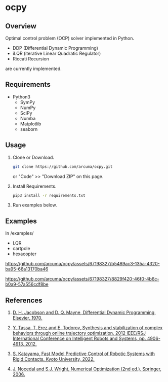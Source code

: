 # ocpy

## Overview
Optimal control problem (OCP) solver implemented in Python.
- DDP (Differential Dynamic Programming)
- iLQR (iterative Linear Quadratic Regulator)
- Riccati Recursion

are currently implemented.

## Requirements
- Python3
  - SymPy
  - NumPy
  - SciPy
  - Numba
  - Matplotlib
  - seaborn

## Usage
1. Clone or Download.
   ``` sh
   git clone https://github.com/arcuma/ocpy.git
   ```
   or "Code" >> "Download ZIP" on this page.

1. Install Requirements.
   ``` sh
   pip3 install -r requirements.txt
   ```
1. Run examples below.

## Examples
In /examples/
- LQR
- cartpole
- hexacopter

https://github.com/arcuma/ocpy/assets/67198327/b5489ac3-135a-4320-ba95-66a13170ba46

https://github.com/arcuma/ocpy/assets/67198327/8829f420-46f0-4b6c-b0a9-57a556cdf8be

## References
1. [D. H. Jacobson and D. Q. Mayne, Differential Dynamic Programming, Elsevier, 1970.](https://doi.org/10.1016/B978-0-12-012710-8.50010-8)

1. [Y. Tassa, T. Erez and E. Todorov, Synthesis and stabilization of complex behaviors through online trajectory optimization, 2012 IEEE/RSJ International Conference on Intelligent Robots and Systems,  pp. 4906-4913, 2012.](https://doi.org/10.1109/IROS.2012.6386025)

1. [S. Katayama, Fast Model Predictive Control of Robotic Systems with Rigid Contacts. Kyoto University, 2022.](https://doi.org/10.14989/doctor.k24266)

1. [J. Nocedal and S.J. Wright, Numerical Optimization (2nd ed.). Springer, 2006.](https://doi.org/10.1007/978-0-387-40065-5)
